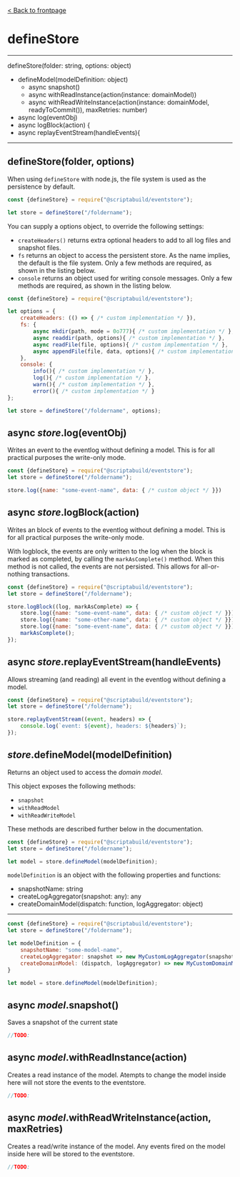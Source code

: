 [< Back to frontpage](./index.md)

# defineStore

---
defineStore(folder: string, options: object)
- defineModel(modelDefinition: object)
	- async snapshot()
	- async withReadInstance(action(instance: domainModel))
	- async withReadWriteInstance(action(instance: domainModel, readyToCommit()), maxRetries: number)
- async log(eventObj)
- async logBlock(action) {
- async replayEventStream(handleEvents){

---
## defineStore(folder, options)
When using `defineStore` with node.js, the file system is used as the persistence by default.

```javascript
const {defineStore} = require("@scriptabuild/eventstore");

let store = defineStore("/foldername");
```

You can supply a options object, to override the following settings:
- `createHeaders()` returns extra optional headers to add to all log files and snapshot files.
- `fs` returns an object to access the persistent store. As the name implies, the default is the file system.
	Only a few methods are required, as shown in the listing below.
- `console` returns an object used for writing console messages.
	Only a few methods are required, as shown in the listing below.

```javascript
const {defineStore} = require("@scriptabuild/eventstore");

let options = {
	createHeaders: (() => { /* custom implementation */ }),
	fs: {
		async mkdir(path, mode = 0o777){ /* custom implementation */ },
		async readdir(path, options){ /* custom implementation */ },
		async readFile(file, options){ /* custom implementation */ },
		async appendFile(file, data, options){ /* custom implementation */ }
	},
	console: {
		info(){ /* custom implementation */ },
		log(){ /* custom implementation */ },
		warn(){ /* custom implementation */ },
		error(){ /* custom implementation */ }
};

let store = defineStore("/foldername", options);
```

## async _store_.log(eventObj)
Writes an event to the eventlog without defining a model. This is for all practical purposes the write-only mode.

```javascript
const {defineStore} = require("@scriptabuild/eventstore");
let store = defineStore("/foldername");

store.log({name: "some-event-name", data: { /* custom object */ }})
```

## async _store_.logBlock(action)
Writes an block of events to the eventlog without defining a model. This is for all practical purposes the write-only mode.

With logblock, the events are only written to the log when the block is marked as completed, by calling the `markAsComplete()` method. When this method is not called, the events are not persisted. This allows for all-or-nothing transactions.

```javascript
const {defineStore} = require("@scriptabuild/eventstore");
let store = defineStore("/foldername");

store.logBlock((log, markAsComplete) => {
	store.log({name: "some-event-name", data: { /* custom object */ }})
	store.log({name: "some-other-name", data: { /* custom object */ }})
	store.log({name: "some-event-name", data: { /* custom object */ }})
	markAsComplete();
});
```

## async _store_.replayEventStream(handleEvents)
Allows streaming (and reading) all event in the eventlog without defining a model.

```javascript
const {defineStore} = require("@scriptabuild/eventstore");
let store = defineStore("/foldername");

store.replayEventStream((event, headers) => {
	console.log(`event: ${event}, headers: ${headers}`);
});
```

## _store_.defineModel(modelDefinition)
Returns an object used to access the _domain model_.

This object exposes the following methods:
- `snapshot`
- `withReadModel`
- `withReadWriteModel`

These methods are described further below in the documentation.

```javascript
const {defineStore} = require("@scriptabuild/eventstore");
let store = defineStore("/foldername");

let model = store.defineModel(modelDefinition);
```

`modelDefinition` is an object with the following properties and functions:
- snapshotName: string
- createLogAggregator(snapshot: any): any
- createDomainModel(dispatch: function, logAggregator: object)

---
```javascript
const {defineStore} = require("@scriptabuild/eventstore");
let store = defineStore("/foldername");

let modelDefinition = {
	snapshotName: "some-model-name",
	createLogAggregator: snapshot => new MyCustomLogAggregator(snapshot),
	createDomainModel: (dispatch, logAggregator) => new MyCustomDomainModel(dispatch, logAggregator)
}

let model = store.defineModel(modelDefinition);
```

## async _model_.snapshot()
Saves a snapshot of the current state

```javascript
//TODO:
```

## async _model_.withReadInstance(action)
Creates a read instance of the model. Atempts to change the model inside here will not store the events to the eventstore.

```javascript
//TODO:
```

## async _model_.withReadWriteInstance(action, maxRetries)
Creates a read/write instance of the model. Any events fired on the model inside here will be stored to the eventstore.

```javascript
//TODO:
```

